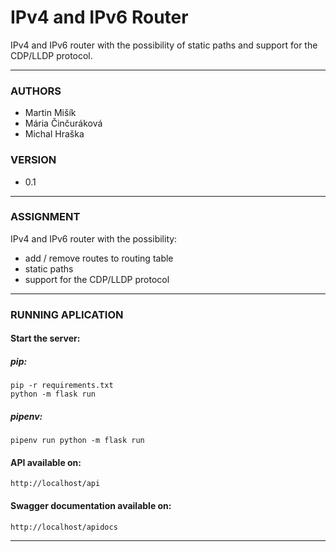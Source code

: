 # IPv4 and IPv6 Router
IPv4 and IPv6 router with the possibility of static paths and support for the CDP/LLDP protocol.

----------------------------------------------------------------------------------------------------------------------------------
### AUTHORS
- Martin Mišík
- Mária Činčuráková
- Michal Hraška

### VERSION
- 0.1

----------------------------------------------------------------------------------------------------------------------------------
### ASSIGNMENT
IPv4 and IPv6 router with the possibility:

- add / remove routes to routing table
- static paths
- support for the CDP/LLDP protocol

----------------------------------------------------------------------------------------------------------------------------------
### RUNNING APLICATION

#### Start the server:
##### pip:
	pip -r requirements.txt
	python -m flask run
##### pipenv:	
	pipenv run python -m flask run	
#### API available on:
	http://localhost/api
#### Swagger documentation available on:
	http://localhost/apidocs
	
----------------------------------------------------------------------------------------------------------------------------------